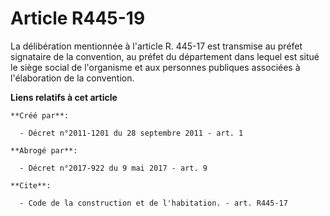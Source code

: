 # Article R445-19

La délibération mentionnée à l'article R. 445-17 est transmise au préfet signataire de la convention, au préfet du
département dans lequel est situé le siège social de l'organisme et aux personnes publiques associées à l'élaboration de la
convention.

**Liens relatifs à cet article**

	**Créé par**:

	  - Décret n°2011-1201 du 28 septembre 2011 - art. 1

	**Abrogé par**:

	  - Décret n°2017-922 du 9 mai 2017 - art. 9

	**Cite**:

	  - Code de la construction et de l'habitation. - art. R445-17
